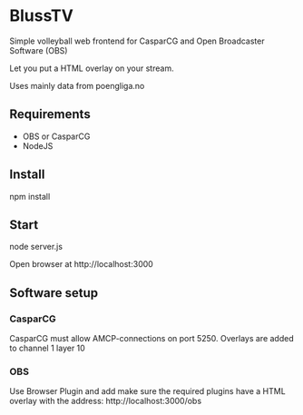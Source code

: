 BlussTV
============= 
Simple volleyball web frontend for CasparCG and Open Broadcaster Software (OBS)

Let you put a HTML overlay on your stream.

Uses mainly data from poengliga.no

Requirements
--------------
* OBS or CasparCG
* NodeJS

Install
--------------
npm install

Start
--------------
node server.js

Open browser at http://localhost:3000

Software setup
--------------
### CasparCG
CasparCG must allow AMCP-connections on port 5250.
Overlays are added to channel 1 layer 10

### OBS
Use Browser Plugin and add make sure the required plugins have a HTML overlay with the address: http://localhost:3000/obs

